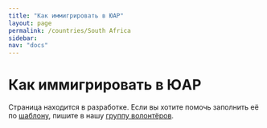 ```yaml
---
title: "Как иммигрировать в ЮАР"
layout: page
permalink: /countries/South Africa
sidebar:
nav: "docs"
---
```


# Как иммигрировать в ЮАР

Страница находится в разработке. Если вы хотите помочь заполнить её по [шаблону](/template), пишите в нашу [группу волонтёров](https://t.me/+FHi3FnJaoWJkMDAx).
